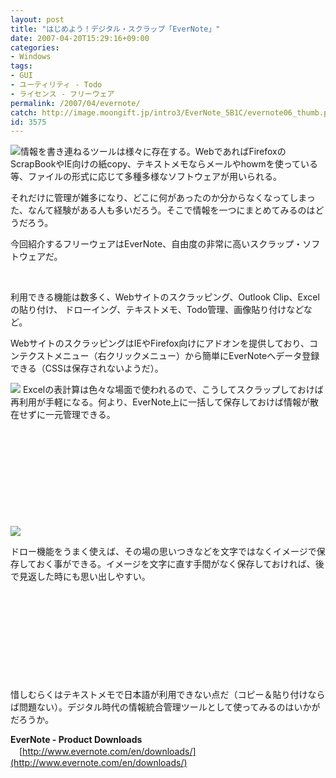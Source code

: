 ```yaml
---
layout: post
title: "はじめよう！デジタル・スクラップ「EverNote」"
date: 2007-04-20T15:29:16+09:00
categories:
- Windows
tags: 
- GUI
- ユーティリティ - Todo
- ライセンス - フリーウェア
permalink: /2007/04/evernote/
catch: http://image.moongift.jp/intro3/EverNote_5B1C/evernote06_thumb.png
id: 3575
---
```

[![](http://image.moongift.jp/intro3/EverNote_5B1C/evernote03_thumb1.png)](http://image.moongift.jp/intro3/EverNote_5B1C/evernote033.png)情報を書き連ねるツールは様々に存在する。WebであればFirefoxのScrapBookやIE向けの紙copy、テキストメモならメールやhowmを使っている等、ファイルの形式に応じて多種多様なソフトウェアが用いられる。

 

それだけに管理が雑多になり、どこに何があったのか分からなくなってしまった、なんて経験がある人も多いだろう。そこで情報を一つにまとめてみるのはどうだろう。

 

今回紹介するフリーウェアはEverNote、自由度の非常に高いスクラップ・ソフトウェアだ。

 <!--more--> 

&nbsp;

 

利用できる機能は数多く、Webサイトのスクラッピング、Outlook Clip、Excelの貼り付け、&nbsp;ドローイング、テキストメモ、Todo管理、画像貼り付けなどなど。

 

WebサイトのスクラッピングはIEやFirefox向けにアドオンを提供しており、コンテクストメニュー（右クリックメニュー）から簡単にEverNoteへデータ登録できる（CSSは保存されないようだ）。

 

[![](http://image.moongift.jp/intro3/EverNote_5B1C/evernote06_thumb.png)](http://image.moongift.jp/intro3/EverNote_5B1C/evernote062.png) Excelの表計算は色々な場面で使われるので、こうしてスクラップしておけば再利用が手軽になる。何より、EverNote上に一括して保存しておけば情報が散在せずに一元管理できる。

 

&nbsp;

 

&nbsp;

 

&nbsp;

 

&nbsp;

 

&nbsp;

 

[![](http://image.moongift.jp/intro3/EverNote_5B1C/evernote07_thumb.png)](http://image.moongift.jp/intro3/EverNote_5B1C/evernote072.png)

 

ドロー機能をうまく使えば、その場の思いつきなどを文字ではなくイメージで保存しておく事ができる。イメージを文字に直す手間がなく保存しておければ、後で見返した時にも思い出しやすい。

 

&nbsp;

 

&nbsp;

 

&nbsp;

 

&nbsp;

 

&nbsp;

 

惜しむらくはテキストメモで日本語が利用できない点だ（コピー＆貼り付けならば問題ない）。デジタル時代の情報統合管理ツールとして使ってみるのはいかがだろうか。

 

**EverNote - Product Downloads**  
　[http://www.evernote.com/en/downloads/](http://www.evernote.com/en/downloads/)


